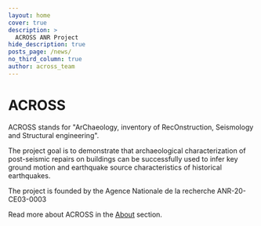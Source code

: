```yaml
---
layout: home
cover: true
description: >
  ACROSS ANR Project 
hide_description: true
posts_page: /news/
no_third_column: true
author: across_team
---
```

# ACROSS

ACROSS stands for "ArChaeology, inventory of RecOnstruction, Seismology and Structural engineering".

The project goal is to demonstrate that archaeological characterization of post-seismic repairs on buildings can be successfully used to infer key ground motion and earthquake source characteristics of historical earthquakes.

The project is founded by the Agence Nationale de la recherche ANR-20-CE03-0003 

Read more about ACROSS in the [About](about) section.

<!--author-->

<!--posts-->
